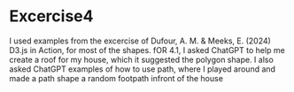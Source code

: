 # Excercise4
I used examples from the excercise of Dufour, A. M. & Meeks, E. (2024) D3.js in Action, for most of the shapes.
fOR 4.1, I asked ChatGPT to help me create a roof for my house, which it suggested the polygon shape.
I also asked ChatGPT examples of how to use path, where I played around and made a path shape a random footpath infront of the house